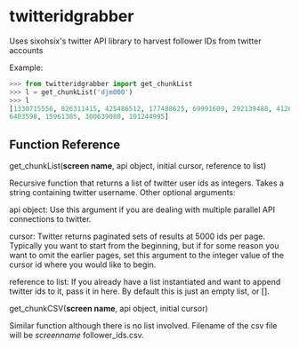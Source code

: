 # twitteridgrabber
Uses sixohsix's twitter API library to harvest follower IDs from twitter accounts

Example:

```python
>>> from twitteridgrabber import get_chunkList
>>> l = get_chunkList('djm000')
>>> l
[1330715556, 826311415, 425486512, 177488625, 69991609, 292139488, 412020405, 36
6403598, 15961385, 300639080, 101244995]
```

## Function Reference

get_chunkList(**screen name**, api object, initial cursor, reference to list)

Recursive function that returns a list of twitter user ids as integers. Takes a string containing twitter username. Other optional arguments:


api object: Use this argument if you are dealing with multiple parallel API connections to twitter.

cursor: Twitter returns paginated sets of results at 5000 ids per page. Typically you want to start from the beginning, but if for some reason you want to omit the earlier pages, set this argument to the integer value of the cursor id where you would like to begin.

reference to list: If you already have a list instantiated and want to append twitter ids to it, pass it in here. By default this is just an empty list, or [].

get_chunkCSV(**screen name**, api object, initial cursor)

Similar function although there is no list involved. Filename of the csv file will be _screenname_ follower_ids.csv.